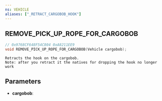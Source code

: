 ```yaml
---
ns: VEHICLE
aliases: ["_RETRACT_CARGOBOB_HOOK"]
---
```

## REMOVE_PICK_UP_ROPE_FOR_CARGOBOB

```c
// 0x9768CF648F54C804 0xA8211EE9
void REMOVE_PICK_UP_ROPE_FOR_CARGOBOB(Vehicle cargobob);
```

```
Retracts the hook on the cargobob.  
Note: after you retract it the natives for dropping the hook no longer work  
```

## Parameters
* **cargobob**: 

